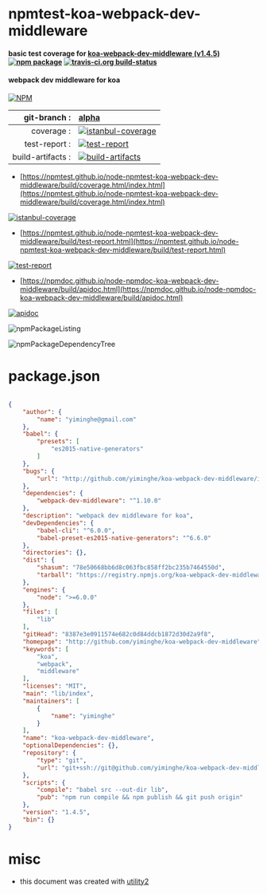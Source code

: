# npmtest-koa-webpack-dev-middleware

#### basic test coverage for  [koa-webpack-dev-middleware (v1.4.5)](http://github.com/yiminghe/koa-webpack-dev-middleware)  [![npm package](https://img.shields.io/npm/v/npmtest-koa-webpack-dev-middleware.svg?style=flat-square)](https://www.npmjs.org/package/npmtest-koa-webpack-dev-middleware) [![travis-ci.org build-status](https://api.travis-ci.org/npmtest/node-npmtest-koa-webpack-dev-middleware.svg)](https://travis-ci.org/npmtest/node-npmtest-koa-webpack-dev-middleware)

#### webpack dev middleware for koa

[![NPM](https://nodei.co/npm/koa-webpack-dev-middleware.png?downloads=true&downloadRank=true&stars=true)](https://www.npmjs.com/package/koa-webpack-dev-middleware)

| git-branch : | [alpha](https://github.com/npmtest/node-npmtest-koa-webpack-dev-middleware/tree/alpha)|
|--:|:--|
| coverage : | [![istanbul-coverage](https://npmtest.github.io/node-npmtest-koa-webpack-dev-middleware/build/coverage.badge.svg)](https://npmtest.github.io/node-npmtest-koa-webpack-dev-middleware/build/coverage.html/index.html)|
| test-report : | [![test-report](https://npmtest.github.io/node-npmtest-koa-webpack-dev-middleware/build/test-report.badge.svg)](https://npmtest.github.io/node-npmtest-koa-webpack-dev-middleware/build/test-report.html)|
| build-artifacts : | [![build-artifacts](https://npmtest.github.io/node-npmtest-koa-webpack-dev-middleware/glyphicons_144_folder_open.png)](https://github.com/npmtest/node-npmtest-koa-webpack-dev-middleware/tree/gh-pages/build)|

- [https://npmtest.github.io/node-npmtest-koa-webpack-dev-middleware/build/coverage.html/index.html](https://npmtest.github.io/node-npmtest-koa-webpack-dev-middleware/build/coverage.html/index.html)

[![istanbul-coverage](https://npmtest.github.io/node-npmtest-koa-webpack-dev-middleware/build/screenCapture.buildCi.browser.%252Ftmp%252Fbuild%252Fcoverage.lib.html.png)](https://npmtest.github.io/node-npmtest-koa-webpack-dev-middleware/build/coverage.html/index.html)

- [https://npmtest.github.io/node-npmtest-koa-webpack-dev-middleware/build/test-report.html](https://npmtest.github.io/node-npmtest-koa-webpack-dev-middleware/build/test-report.html)

[![test-report](https://npmtest.github.io/node-npmtest-koa-webpack-dev-middleware/build/screenCapture.buildCi.browser.%252Ftmp%252Fbuild%252Ftest-report.html.png)](https://npmtest.github.io/node-npmtest-koa-webpack-dev-middleware/build/test-report.html)

- [https://npmdoc.github.io/node-npmdoc-koa-webpack-dev-middleware/build/apidoc.html](https://npmdoc.github.io/node-npmdoc-koa-webpack-dev-middleware/build/apidoc.html)

[![apidoc](https://npmdoc.github.io/node-npmdoc-koa-webpack-dev-middleware/build/screenCapture.buildCi.browser.%252Ftmp%252Fbuild%252Fapidoc.html.png)](https://npmdoc.github.io/node-npmdoc-koa-webpack-dev-middleware/build/apidoc.html)

![npmPackageListing](https://npmtest.github.io/node-npmtest-koa-webpack-dev-middleware/build/screenCapture.npmPackageListing.svg)

![npmPackageDependencyTree](https://npmtest.github.io/node-npmtest-koa-webpack-dev-middleware/build/screenCapture.npmPackageDependencyTree.svg)



# package.json

```json

{
    "author": {
        "name": "yiminghe@gmail.com"
    },
    "babel": {
        "presets": [
            "es2015-native-generators"
        ]
    },
    "bugs": {
        "url": "http://github.com/yiminghe/koa-webpack-dev-middleware/issues"
    },
    "dependencies": {
        "webpack-dev-middleware": "^1.10.0"
    },
    "description": "webpack dev middleware for koa",
    "devDependencies": {
        "babel-cli": "^6.0.0",
        "babel-preset-es2015-native-generators": "^6.6.0"
    },
    "directories": {},
    "dist": {
        "shasum": "78e50668bb6d8c063fbc858ff2bc235b7464550d",
        "tarball": "https://registry.npmjs.org/koa-webpack-dev-middleware/-/koa-webpack-dev-middleware-1.4.5.tgz"
    },
    "engines": {
        "node": ">=6.0.0"
    },
    "files": [
        "lib"
    ],
    "gitHead": "8387e3e0911574e682c0d84ddcb1872d30d2a9f8",
    "homepage": "http://github.com/yiminghe/koa-webpack-dev-middleware",
    "keywords": [
        "koa",
        "webpack",
        "middleware"
    ],
    "licenses": "MIT",
    "main": "lib/index",
    "maintainers": [
        {
            "name": "yiminghe"
        }
    ],
    "name": "koa-webpack-dev-middleware",
    "optionalDependencies": {},
    "repository": {
        "type": "git",
        "url": "git+ssh://git@github.com/yiminghe/koa-webpack-dev-middleware.git"
    },
    "scripts": {
        "compile": "babel src --out-dir lib",
        "pub": "npm run compile && npm publish && git push origin"
    },
    "version": "1.4.5",
    "bin": {}
}
```



# misc
- this document was created with [utility2](https://github.com/kaizhu256/node-utility2)
